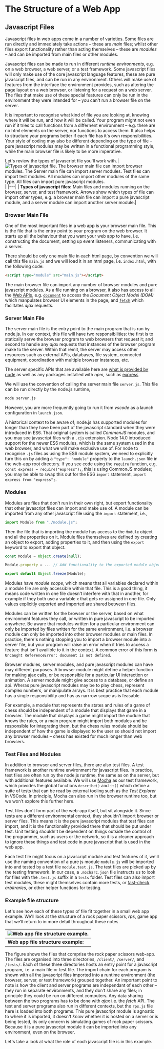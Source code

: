# The Structure of a Web App
## Javascript Files

Javascript files in web apps come in a number of varieties.
Some files are run directly and immediately take actions – these are *main* files;
whilst other files export functionality rather than acting themselves – these are *modules* – and can be imported from main files or other modules.

Javascript files can be made to run in different *runtime environments*, e.g. on a web browser, a web server, or a test framework.
Some javascript files will only make use of the core javascript language features, these are pure javascript files, and can be run in any environment.
Others will make use of features from the interface the environment provides, such as altering the page layout on a web browser, or listening for a request on a web server.
The files that make use of these special features can only be run in the environment they were intended for – you can't run a browser file on the server.

It is important to recognise what kind of file you are looking at, knowing where it will be run, and how it will be called.
Your program might not even run if it tries to call functions from a differnent environment – e.g. there are no html elements on the server, nor functions to access them.
It also helps to structure your programs better if each file has it's own responsibilities.
Your style of coding may also be different depending on the type of file – pure javascript modules may be written in a functional programming style, while the main browser file is likely to be more imperative.

Let's review the types of javascript file you'll work with.
| ![Types of javascript file. The browser main file can import browser modules. The Server main file can import server modules. Test files can import test modules. All modules can import other modules of the same type. All files can import pure javascript modules.](resources/js_file_types.png) |
|---|
| **Types of javascript files:** Main files and modules running on the browser, server, and test framework. Arrows show which types of file can import other types, e.g. a browser main file can import a pure javascript module, and a server module can import another server module.|


### Browser Main File ###
One of the most important files in a web app is your browser main file.
This is the file that is the entry point to your program on the web browser.
It starts up all the behaviour that you want your web app to have, i.e. constructing the document, setting up event listeners, communicating with a server.

There should be only one main file in each html page, by convention we will call this file `main.js` and we will load it in an html page, i.e. `index.html`, with the following code:
```html
<script type="module" src="main.js"></script>
```
The main browser file can import any number of browser modules and pure javascript modules.
As a file running on a browser, it also has access to all the [Web APIs](https://developer.mozilla.org/en-US/docs/Web/API), e.g. [`document`](https://developer.mozilla.org/en-US/docs/Web/API/Document) to access the *Document Object Model (DOM)* which manpulates browser UI elements in the page, and [`fetch`](https://developer.mozilla.org/en-US/docs/Web/API/Fetch_API) which faciltates *ajax* requests.

### Server Main File ###
The server main file is the entry point to the main program that is run by node.js.
In our context, this file will have two responsibilities:
the first is to statically serve the browser program to web browsers that request it;
and second to handle any *ajax* requests that instances of the browser program make to the server.
Within that remit, the server may access other resources such as external APIs, databases, file system, connected equipment, coordination with multiple browser instances, etc.

The server specific APIs that are available here are [what is provided by node](https://nodejs.org/docs/latest/api/) as well as any packages installed with *npm*, such as [express](https://expressjs.com/).

We will use the convention of calling the server main file `server.js`.
This file can be run directly by the node.js runtime,
```bash
node server.js
```
However, you are more frequently going to run it from *vscode* as a launch configuration in `launch.json`.

A historical context to be aware of; node.js has supported modules for longer than they have been part of the javascript standard when they were introduced in ES6.
That original system is called *CommonJS* modules, and you may see javascript files with a `.cjs` extension.
Node 14.0 introduced support for the newer ES6 modules, which is the same system used in the web browser, and what we will make exclusive use of.
For node to recognise `.js` files as using the ES6 module system, we need to explicitly turn this on by adding a `"type": "module"` property to the `launch.json` file in the web-app root directory.
If you see code using the `require` function, e.g. `const express = require("express");`, this is using CommonJS modules;
you may be able to swap this out for the ES6 `import` statement, `import express from "express";`.

### Modules ###
Modules are files that don't run in their own right, but export functionality that other javascript files can import and make use of.
A module can be imported from any other javascript file using the `import` statement, i.e.,
```javascript
import Module from "./module.js";
```
Then the file that is importing the module has access to the `Module` object and all the properties on it.
Module files themselves are defined by creating an object to export, adding properties to it, and then using the `export` keyword to export that object.
```javascript
const Module = Object.create(null);

Module.property = ... // Add functionality to the exported module object.

export default Object.freeze(Module);
```

Modules have *module scope*, which means that all variables declared within a module file are only accessible within that file.
This is a good thing, it means code written in one file doesn't interfere with that in another, for example if they both use a variable `x` that gets re-assigned in one file.
Only values explicitly exported and imported are shared between files.

Modules can be written for the browser or the server, based on what environment features they call, or written in pure javascript to be imported anywhere.
Be aware that modules written for a particular environment can only be imported by files written for the same environment,
i.e. a browser module can only be imported into other browser modules or main files.
In practice, there's nothing stopping you to import a browser module into a server file, but your program will raise an error when it tries to access a feature that isn't availible to it in the context.
A common error of this form is `Uncaught ReferenceError: document is not defined`.

Browser modules, server modules, and pure javascript modules can have may different purposes.
A browser module might define a helper function for making ajax calls, or be responsible for a particular UI interaction or animation.
A server module might give access to a database, or define an api.
Wheras pure javascript modules may be to play chess, represent complex numbers, or manipulate arrays.
It is best practice that each module has a single responsibility and has as narrrow scope as is feasable.

For example, a module that represents the states and rules of a game of chess should be independent of a module that displays that game in a browser.
The module that displays a game might import the module that knows the rules, or a main program might import both modules and be responsible for integrating them, but the chess rules module should be independent of how the game is displayed to the user so should not import any browser modules – chess has existed for much longer than web browsers.

### Test Files and Modules ###
In addition to browser and server files, there are also test files.
A test framework is another runtime environment for javascript files.
In practice, test files are often run by the node.js runtime, the same as on the server, but with additional features available.
We will use [Mocha](https://mochajs.org/) as our test framework, which provides the global functions `describe()` and `it()` which define a suite of tests that can be read by external tooling such as the *Test Explorer* in VSCode.
In principle, Mocha can also run in the browser runtime too, but we won't explore this further here.

Test files don't form part of the web-app itself, but sit alongside it.
Since tests are a different environmental context, they shouldn't import browser or server files.
This means it is the pure javascript modules that test files can import, and it is the functionality provided there that should be put under test.
Unit testing shouldn't be dependent on things outside the control of the programmer, such as users or the network, so it is a cleaner approach to ignore these things and test code in pure javascript that is used in the web app.

Each test file might focus on a javascript module and test features of it, we'll use the naming convention of a pure js module `module.js` will be imported into and tested by a test file `module.test.js`.
The test files are picked up by the testing framework.
In our case, a `.mocharc.json` file instructs us to look for files with the `.test.js` suffix in a `tests` folder.
Test files can also import test modules, these might themselves contain more tests, or [fast-check](https://github.com/dubzzz/fast-check) *arbitraries*, or other helper functions for testing.

### Example file structure ###
Let's see how each of these types of file fit together in a small web app example.
We'll look at the structure of a rock paper scissors, *rps*, game app that we'll return to in more detail throughout these notes.

| ![Web app file structure example.](resources/web_app_file_structure_example.png) |
|---|
| **Web app file structure example:** |

The figure shows the files that comprise the rock paper scissors web-app.
The files are organised into three directories, `/client/`, `/server/`, and `/tests/`.
Each of these three directories hosts an entry point for a javascript program, i.e. a main file or test file.
The import chain for each program is shown with all the javascript files imported into a runtime environment (the browser, server, or test framework) grouped together.
An important point to note is how the client and server programs are independant of each other – they run in separate environments, and they don't share any files; in principle they could be run on different computers.
Any data sharing between the two programs has to be done with *ajax* i.e. the *fetch* API.
The test and server programs also run in different contexts, but the `rps.js` file here is loaded into both programs.
This pure javascript module is agnostic to where it is imported, it doesn't *know* whether it is hosted on a server or is being tested, its only concern is simulating games of rock paper scissors.
Because it is a pure javascript module it can be imported into any environment, even on the browser.

Let's take a look at what the role of each javascript file is in this example.

